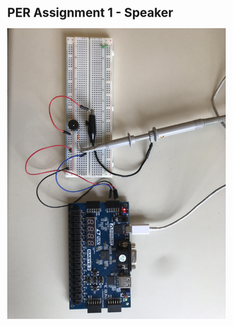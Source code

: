 # PER Assignment 1 - Speaker

![picture](https://github.com/ByVictorrr/CPE233/blob/master/PER/PER1/images/unnamed.jpg)
